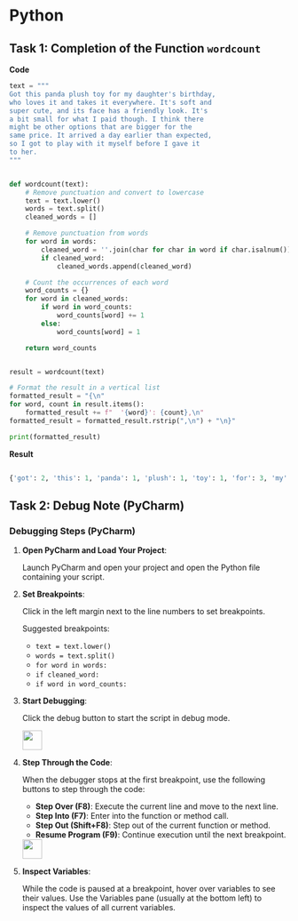 # Python

## Task 1: Completion of the Function `wordcount`  

**Code**

```python
text = """
Got this panda plush toy for my daughter's birthday, 
who loves it and takes it everywhere. It's soft and 
super cute, and its face has a friendly look. It's 
a bit small for what I paid though. I think there 
might be other options that are bigger for the 
same price. It arrived a day earlier than expected, 
so I got to play with it myself before I gave it 
to her.
"""


def wordcount(text):
    # Remove punctuation and convert to lowercase
    text = text.lower()
    words = text.split()
    cleaned_words = []

    # Remove punctuation from words
    for word in words:
        cleaned_word = ''.join(char for char in word if char.isalnum())
        if cleaned_word:
            cleaned_words.append(cleaned_word)

    # Count the occurrences of each word
    word_counts = {}
    for word in cleaned_words:
        if word in word_counts:
            word_counts[word] += 1
        else:
            word_counts[word] = 1

    return word_counts


result = wordcount(text)

# Format the result in a vertical list
formatted_result = "{\n"
for word, count in result.items():
    formatted_result += f"  '{word}': {count},\n"
formatted_result = formatted_result.rstrip(",\n") + "\n}"

print(formatted_result)
```

**Result**

<img src="https://i.imghippo.com/files/ER1Yt1720718584.jpg" alt="" border="0">

```python
{'got': 2, 'this': 1, 'panda': 1, 'plush': 1, 'toy': 1, 'for': 3, 'my': 1, 'daughters': 1, 'birthday': 1, 'who': 1, 'loves': 1, 'it': 5, 'and': 3, 'takes': 1, 'everywhere': 1, 'its': 3, 'soft': 1, 'super': 1, 'cute': 1, 'face': 1, 'has': 1, 'a': 3, 'friendly': 1, 'look': 1, 'bit': 1, 'small': 1, 'what': 1, 'i': 4, 'paid': 1, 'though': 1, 'think': 1, 'there': 1, 'might': 1, 'be': 1, 'other': 1, 'options': 1, 'that': 1, 'are': 1, 'bigger': 1, 'the': 1, 'same': 1, 'price': 1, 'arrived': 1, 'day': 1, 'earlier': 1, 'than': 1, 'expected': 1, 'so': 1, 'to': 2, 'play': 1, 'with': 1, 'myself': 1, 'before': 1, 'gave': 1, 'her': 1}
```

## Task 2: Debug Note (PyCharm)


### Debugging Steps (PyCharm)

1. **Open PyCharm and Load Your Project**:
   
   Launch PyCharm and open your project and open the Python file containing your script.

2. **Set Breakpoints**:
   
   Click in the left margin next to the line numbers to set breakpoints.
   
   Suggested breakpoints:
     - `text = text.lower()`
     - `words = text.split()`
     - `for word in words:`
     - `if cleaned_word:`
     - `if word in word_counts:`

   <img src="https://i.imghippo.com/files/eOEjK1720719048.jpg" alt="" border="0">

3. **Start Debugging**:

    Click the debug button to start the script in debug mode.  
   
   <img height="35" src="https://i.imghippo.com/files/fMScV1720719231.jpg" alt="" border="0">
   

4. **Step Through the Code**:

    When the debugger stops at the first breakpoint, use the following buttons to step through the code:
     - **Step Over (F8)**: Execute the current line and move to the next line.
     - **Step Into (F7)**: Enter into the function or method call.
     - **Step Out (Shift+F8)**: Step out of the current function or method.
     - **Resume Program (F9)**: Continue execution until the next breakpoint.
   
   <img height="35" src="https://i.imghippo.com/files/uJyok1720719393.jpg" alt="" border="0">

5. **Inspect Variables**:
   
   While the code is paused at a breakpoint, hover over variables to see their values. Use the Variables pane (usually at the bottom left) to inspect the values of all current variables.

   <img src="https://i.imghippo.com/files/Ilgdd1720720021.jpg" alt="" border="0">

 